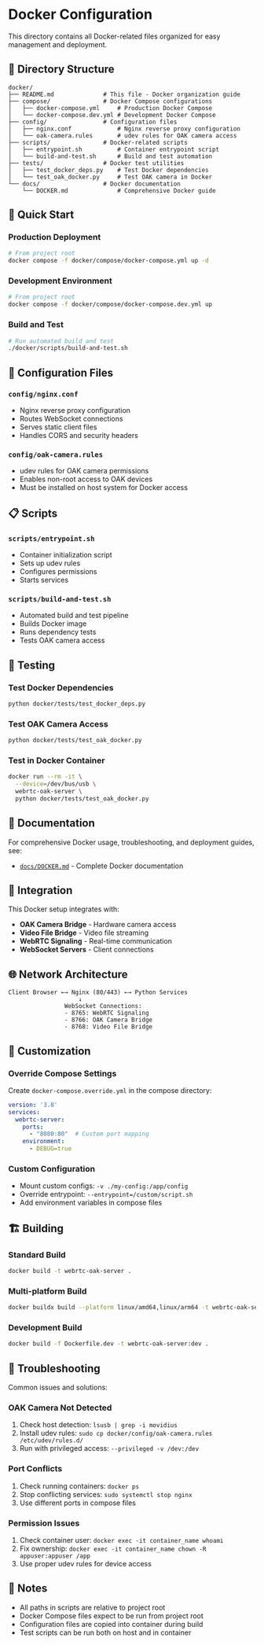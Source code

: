 # Docker Configuration

This directory contains all Docker-related files organized for easy management and deployment.

## 📁 Directory Structure

```
docker/
├── README.md              # This file - Docker organization guide
├── compose/               # Docker Compose configurations
│   ├── docker-compose.yml     # Production Docker Compose
│   └── docker-compose.dev.yml # Development Docker Compose
├── config/                # Configuration files
│   ├── nginx.conf             # Nginx reverse proxy configuration
│   └── oak-camera.rules       # udev rules for OAK camera access
├── scripts/               # Docker-related scripts
│   ├── entrypoint.sh          # Container entrypoint script
│   └── build-and-test.sh      # Build and test automation
├── tests/                 # Docker test utilities
│   ├── test_docker_deps.py    # Test Docker dependencies
│   └── test_oak_docker.py     # Test OAK camera in Docker
└── docs/                  # Docker documentation
    └── DOCKER.md              # Comprehensive Docker guide
```

## 🚀 Quick Start

### Production Deployment
```bash
# From project root
docker compose -f docker/compose/docker-compose.yml up -d
```

### Development Environment
```bash
# From project root
docker compose -f docker/compose/docker-compose.dev.yml up
```

### Build and Test
```bash
# Run automated build and test
./docker/scripts/build-and-test.sh
```

## 🔧 Configuration Files

### `config/nginx.conf`
- Nginx reverse proxy configuration
- Routes WebSocket connections
- Serves static client files
- Handles CORS and security headers

### `config/oak-camera.rules`
- udev rules for OAK camera permissions
- Enables non-root access to OAK devices
- Must be installed on host system for Docker access

## 📋 Scripts

### `scripts/entrypoint.sh`
- Container initialization script
- Sets up udev rules
- Configures permissions
- Starts services

### `scripts/build-and-test.sh`
- Automated build and test pipeline
- Builds Docker image
- Runs dependency tests
- Tests OAK camera access

## 🧪 Testing

### Test Docker Dependencies
```bash
python docker/tests/test_docker_deps.py
```

### Test OAK Camera Access
```bash
python docker/tests/test_oak_docker.py
```

### Test in Docker Container
```bash
docker run --rm -it \
  --device=/dev/bus/usb \
  webrtc-oak-server \
  python docker/tests/test_oak_docker.py
```

## 📖 Documentation

For comprehensive Docker usage, troubleshooting, and deployment guides, see:
- [`docs/DOCKER.md`](docs/DOCKER.md) - Complete Docker documentation

## 🔗 Integration

This Docker setup integrates with:
- **OAK Camera Bridge** - Hardware camera access
- **Video File Bridge** - Video file streaming
- **WebRTC Signaling** - Real-time communication
- **WebSocket Servers** - Client connections

## 🌐 Network Architecture

```
Client Browser ←→ Nginx (80/443) ←→ Python Services
                    ↓
                WebSocket Connections:
                - 8765: WebRTC Signaling
                - 8766: OAK Camera Bridge
                - 8768: Video File Bridge
```

## 🔧 Customization

### Override Compose Settings
Create `docker-compose.override.yml` in the compose directory:
```yaml
version: '3.8'
services:
  webrtc-server:
    ports:
      - "8080:80"  # Custom port mapping
    environment:
      - DEBUG=true
```

### Custom Configuration
- Mount custom configs: `-v ./my-config:/app/config`
- Override entrypoint: `--entrypoint=/custom/script.sh`
- Add environment variables in compose files

## 🏗️ Building

### Standard Build
```bash
docker build -t webrtc-oak-server .
```

### Multi-platform Build
```bash
docker buildx build --platform linux/amd64,linux/arm64 -t webrtc-oak-server .
```

### Development Build
```bash
docker build -f Dockerfile.dev -t webrtc-oak-server:dev .
```

## 🚨 Troubleshooting

Common issues and solutions:

### OAK Camera Not Detected
1. Check host detection: `lsusb | grep -i movidius`
2. Install udev rules: `sudo cp docker/config/oak-camera.rules /etc/udev/rules.d/`
3. Run with privileged access: `--privileged -v /dev:/dev`

### Port Conflicts
1. Check running containers: `docker ps`
2. Stop conflicting services: `sudo systemctl stop nginx`
3. Use different ports in compose files

### Permission Issues
1. Check container user: `docker exec -it container_name whoami`
2. Fix ownership: `docker exec -it container_name chown -R appuser:appuser /app`
3. Use proper udev rules for device access

## 📝 Notes

- All paths in scripts are relative to project root
- Docker Compose files expect to be run from project root
- Configuration files are copied into container during build
- Test scripts can be run both on host and in container
